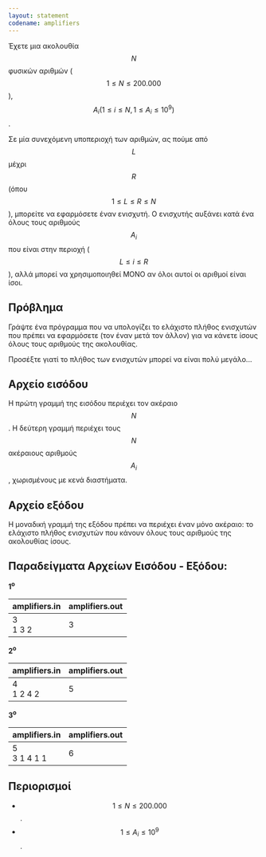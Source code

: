 ```yaml
---
layout: statement
codename: amplifiers
---
```


Έχετε μια ακολουθία $$N$$ φυσικών αριθμών ($$1 \leq N \leq 200.000$$), $$A_i (1 \leq i \leq N, 1 \leq A_i \leq 10^9)$$.

Σε μία συνεχόμενη υποπεριοχή των αριθμών, ας πούμε από $$L$$ μέχρι $$R$$ (όπου $$1 \leq L \leq R \leq N$$), μπορείτε να εφαρμόσετε έναν ενισχυτή. Ο ενισχυτής αυξάνει κατά ένα όλους τους αριθμούς $$A_i$$ που είναι στην περιοχή ($$L \leq i \leq R$$), αλλά μπορεί να χρησιμοποιηθεί ΜΟΝΟ αν όλοι αυτοί οι αριθμοί είναι ίσοι.

## Πρόβλημα

Γράψτε ένα πρόγραμμα που να υπολογίζει το ελάχιστο πλήθος ενισχυτών που πρέπει να εφαρμόσετε (τον έναν μετά τον άλλον) για να κάνετε ίσους όλους τους αριθμούς της ακολουθίας.

Προσέξτε γιατί το πλήθος των ενισχυτών μπορεί να είναι πολύ μεγάλο...

## Αρχείο εισόδου

Η πρώτη γραμμή της εισόδου περιέχει τον ακέραιο $$N$$. Η δεύτερη γραμμή περιέχει τους $$N$$ ακέραιους αριθμούς $$A_i$$, χωρισμένους με κενά διαστήματα.

## Αρχείο εξόδου

Η μοναδική γραμμή της εξόδου πρέπει να περιέχει έναν μόνο ακέραιο: το ελάχιστο πλήθος ενισχυτών που κάνουν όλους τους αριθμούς της ακολουθίας ίσους.

## Παραδείγματα Αρχείων Εισόδου - Εξόδου:

**1<sup>o</sup>**

| **amplifiers.in**      | **amplifiers.out** |
| :--- | :--- |
| 3 <br>1 3 2 | 3 |

**2<sup>o</sup>**

| **amplifiers.in**      | **amplifiers.out** |
| :--- | :--- |
| 4 <br>1 2 4 2 | 5 |

**3<sup>o</sup>**

| **amplifiers.in**      | **amplifiers.out** |
| :--- | :--- |
| 5<br>3 1 4 1 1 | 6 |

## Περιορισμοί

 - $$1 \leq N \leq 200.000$$.
 - $$1 \leq A_i \leq 10^9$$.

